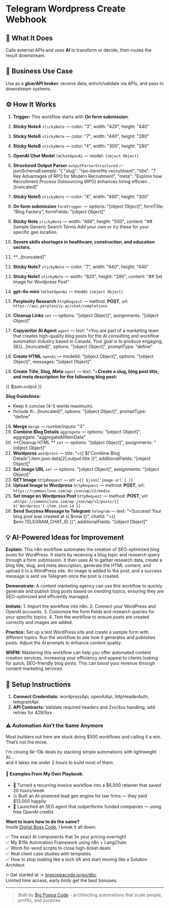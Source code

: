 # Telegram Wordpress Create Webhook
## 🚀 What It Does
Calls external APIs and uses **AI** to transform or decide, then routes the result downstream.

## 💼 Business Use Case
Use as a **glue/API broker**: receive data, enrich/validate via APIs, and pass to downstream systems.

## ⚙️ How It Works
1. **Trigger:** This workflow starts with **On form submission**.
2. **Sticky Note4** `stickyNote` — color: "3", width: "420", height: "440"
3. **Sticky Note6** `stickyNote` — color: "7", width: "440", height: "280"
4. **Sticky Note8** `stickyNote` — color: "4", width: "300", height: "280"
5. **OpenAI Chat Model** `lmChatOpenAi` — model: `[object Object]`
6. **Structured Output Parser** `outputParserStructured` — jsonSchemaExample: "{
"slug": "rpo-benefits-recruitment",
"title": "7 Key Advantages of RPO for Modern Recruitment",
"meta": "Explore how Recruitment Process Outsourcing (RPO) enhances hiring efficien…[truncated]"
7. **Sticky Note5** `stickyNote` — color: "4", width: "460", height: "300"
8. **On form submission** `formTrigger` — options: "[object Object]", formTitle: "Blog Factory", formFields: "[object Object]"
9. **Sticky Note** `stickyNote` — width: "460", height: "500", content: "## Sample Generic Search Terms
Add your own or try these for your specific geo location.

1. **Severe skills shortages in healthcare, construction, and education sectors.**  
2. **…[truncated]"
10. **Sticky Note7** `stickyNote` — color: "7", width: "440", height: "440"
11. **Sticky Note1** `stickyNote` — width: "820", height: "280", content: "## Set Image for Wordpress Post"
12. **gpt-4o-mini** `lmChatOpenAi` — model: `[object Object]`
13. **Perplexity Research** `httpRequest` — method: **POST**, url: `https://api.perplexity.ai/chat/completions`
14. **Cleanup Links** `set` — options: "[object Object]", assignments: "[object Object]"
15. **Copywriter AI Agent** `agent` — text: "=You are part of a marketing team that creates high-quality blog posts for the AI consulting and workflow automation industry based in Canada. Your goal is to produce engaging, SEO…[truncated]", options: "[object Object]", promptType: "define"
16. **Create HTML** `openAi` — modelId: "[object Object]", options: "[object Object]", messages: "[object Object]"
17. **Create Title, Slug, Meta** `agent` — text: "=**Create a slug, blog post title, and meta description for the following blog post:**

{{ $json.output }}

**Slug Guidelines:**
- Keep it concise (4-5 words maximum).
- Include th…[truncated]", options: "[object Object]", promptType: "define"
18. **Merge** `merge` — numberInputs: "3"
19. **Combine Blog Details** `aggregate` — options: "[object Object]", aggregate: "aggregateAllItemData"
20. **Cleanup HTML ** `set` — options: "[object Object]", assignments: "[object Object]"
21. **Wordpress** `wordpress` — title: "={{ $('Combine Blog Details').item.json.data[2].output.title }}", additionalFields: "[object Object]"
22. **Set Image URL** `set` — options: "[object Object]", assignments: "[object Object]"
23. **GET Image** `httpRequest` — url: `={{ $json['image-url'] }}`
24. **Upload Image to Wordpress** `httpRequest` — method: **POST**, url: `https://commonclone.com/wp-json/wp/v2/media`
25. **Set Image on Wordpress Post** `httpRequest` — method: **POST**, url: `=https://commonclone.com/wp-json/wp/v2/posts/{{ $('Wordpress').item.json.id }}`
26. **Send Success Message to Telegram** `telegram` — text: "=Success! Your blog post was created at {{ $now }}", chatId: "={{ $env.TELEGRAM_CHAT_ID }}", additionalFields: "[object Object]"

## 💡 AI-Powered Ideas for Improvement
**Explain:** This n8n workflow automates the creation of SEO-optimized blog posts for WordPress. It starts by receiving a blog topic and research query through a form submission. It then uses AI to gather research data, create a blog title, slug, and meta description, generate the HTML content, and upload it to a WordPress site. An image is added to the post, and a success message is sent via Telegram once the post is created.

**Demonstrate:** A content marketing agency can use this workflow to quickly generate and publish blog posts based on trending topics, ensuring they are SEO-optimized and efficiently managed.

**Imitate:** 1. Import the workflow into n8n. 2. Connect your WordPress and OpenAI accounts. 3. Customize the form fields and research queries for your specific topics. 4. Test the workflow to ensure posts are created correctly and images are added.

**Practice:** Set up a test WordPress site and create a sample form with different topics. Run the workflow to see how it generates and publishes posts. Adjust the AI prompts to enhance content quality.

**WIIFM:** Mastering this workflow can help you offer automated content creation services, increasing your efficiency and appeal to clients looking for quick, SEO-friendly blog posts. This can boost your revenue through content marketing services.

## 🔧 Setup Instructions
1. **Connect Credentials:** wordpressApi, openAiApi, httpHeaderAuth, telegramApi.
2. **API Contracts:** Validate required headers and 2xx/4xx handling; add retries for 429/5xx.

### ⚠️ Automation Ain’t the Same Anymore

Most builders out here are stuck doing $500 workflows and calling it a win.  
That’s not the move.  

I'm closing $6k–$13k deals by stacking simple automations with lightweight AI...  
and it takes me under 2 hours to build most of them.

#### 🧠 Examples From My Own Playbook:
- 🔁 Turned a recurring invoice workflow into a $6,000 retainer that saved 20 hours/week  
- ⚖️ Built an AI-powered lead gen engine for law firms — they paid $13,000 happily  
- 🚀 Launched an SEO agent that outperforms funded companies — using free OpenAI credits  

**Want to learn how to do the same?**  
Inside [Digital Boss Code](https://bigpoppacode.io/go/dbc), I break it all down:

✅ The exact AI components that 3x your pricing overnight  
✅ My $15k Automation Framework using n8n + LangChain  
✅ Word-for-word scripts to close high-ticket deals  
✅ Real client case studies with templates  
✅ How to stop looking like a tech VA and start moving like a Solution Architect  

🔥 Get started at → [bigpoppacode.io/go/dbc](https://bigpoppacode.io/go/dbc)  
Limited time access, early birds get the best bonuses.

---
> Built by [Big Poppa Code](https://bigpoppacode.io) – architecting automations that scale people, profits, and purpose.
